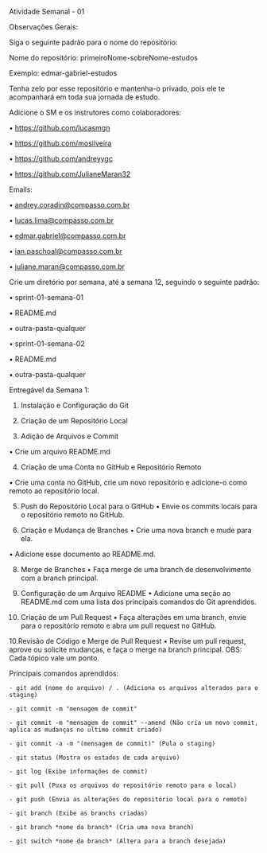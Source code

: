 Atividade Semanal - 01


Observações Gerais:

Siga o seguinte padrão para o nome do repositório:

Nome do repositório: primeiroNome-sobreNome-estudos

Exemplo: edmar-gabriel-estudos

Tenha zelo por esse repositório e mantenha-o privado, pois ele te 
acompanhará em toda sua jornada de estudo.

Adicione o SM e os instrutores como colaboradores:

• https://github.com/lucasmgn

• https://github.com/mosilveira

• https://github.com/andreyygc

• https://github.com/JulianeMaran32


Emails:

• andrey.coradin@compasso.com.br

• lucas.lima@compasso.com.br

• edmar.gabriel@compasso.com.br

• ian.paschoal@compasso.com.br

• juliane.maran@compasso.com.br


Crie um diretório por semana, até a semana 12, seguindo o seguinte padrão:

• sprint-01-semana-01

▪ README.md

▪ outra-pasta-qualquer

• sprint-01-semana-02

▪ README.md

▪ outra-pasta-qualquer



Entregável da Semana 1:

1. Instalação e Configuração do Git

2. Criação de um Repositório Local
   
3. Adição de Arquivos e Commit

• Crie um arquivo README.md 

4. Criação de uma Conta no GitHub e Repositório Remoto
   
• Crie uma conta no GitHub, crie um novo repositório e adicione-o como 
remoto ao repositório local.

5. Push do Repositório Local para o GitHub
• Envie os commits locais para o repositório remoto no GitHub.

6. Criação e Mudança de Branches
• Crie uma nova branch e mude para ela.

• Adicione esse documento ao README.md.

8. Merge de Branches
• Faça merge de uma branch de desenvolvimento com a branch principal.

9. Configuração de um Arquivo README
• Adicione uma seção ao README.md com uma lista dos principais 
comandos do Git aprendidos.

10. Criação de um Pull Request
• Faça alterações em uma branch, envie para o repositório remoto e abra 
um pull request no GitHub.

10.Revisão de Código e Merge de Pull Request
• Revise um pull request, aprove ou solicite mudanças, e faça o merge na 
branch principal.
OBS: Cada tópico vale um ponto. 


Principais comandos aprendidos: 

    - git add (nome do arquivo) / . (Adiciona os arquivos alterados para o staging)
    
    - git commit -m "mensagem de commit"
    
    - git commit -m "mensagem de commit" --amend (Não cria um novo commit, aplica as mudanças no ultimo commit criado)
    
    - git commit -a -m "(mensagem de commit)" (Pula o staging)
    
    - git status (Mostra os estados de cada arquivo)
    
    - git log (Exibe informações de commit)
    
    - git pull (Puxa os arquivos do repositório remoto para o local)
    
    - git push (Envia as alterações do repositório local para o remoto)
    
    - git branch (Exibe as branchs criadas)
    
    - git branch *nome da branch* (Cria uma nova branch)
    
    - git switch *nome da branch* (Altera para a branch desejada)
    
